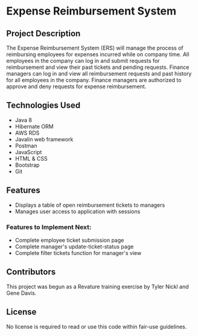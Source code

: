 # Expense Reimbursement System

## Project Description

The Expense Reimbursement System (ERS) will manage the process of reimbursing employees for expenses incurred while on company time. All employees in the company can log in and submit requests for reimbursement and view their past tickets and pending requests. Finance managers can log in and view all reimbursement requests and past history for all employees in the company. Finance managers are authorized to approve and deny requests for expense reimbursement. 

## Technologies Used
+  Java 8
+  Hibernate ORM
+  AWS RDS
+  Javalin web framework
+  Postman
+  JavaScript
+  HTML & CSS
+  Bootstrap
+  Git


## Features
+ Displays a table of open reimbursement tickets to managers
+ Manages user access to application with sessions


### Features to Implement Next:
+ Complete employee ticket submission page
+ Complete manager's update-ticket-status page
+ Complete filter tickets function for manager's view


## Contributors

This project was begun as a Revature training exercise by Tyler Nickl and Gene Davis.


## License

No license is required to read or use this code within fair-use guidelines.

